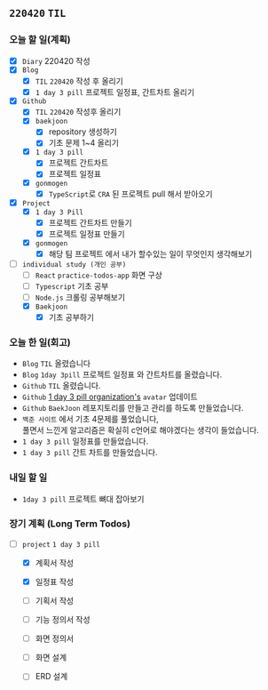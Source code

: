 ## `220420` `TIL`

### 오늘 할 일(계획)

- [x] `Diary` 220420 작성
- [x] `Blog`
  - [x] `TIL` `220420` 작성 후 올리기
  - [x] `1 day 3 pill` 프로젝트 일정표, 간트차트 올리기
- [x] `Github`
  - [x] `TIL` `220420` 작성후 올리기
  - [x] `baekjoon`
    - [x] repository 생성하기
    - [x] 기초 문제 1~4 올리기
  - [x] `1 day 3 pill`
    - [x] 프로젝트 간트차트
    - [x] 프로젝트 일정표
  - [x] `gonmogen`
    - [x] `TypeScript`로 `CRA` 된 프로젝트 pull 해서 받아오기
- [x] `Project`
  - [x] `1 day 3 Pill`
    - [x] 프로젝트 간트차트 만들기
    - [x] 프로젝트 일정표 만들기
  - [x] `gonmogen`
    - [x] 해당 팀 프로젝트 에서 내가 할수있는 일이 무엇인지 생각해보기
- [ ] `individual study (개인 공부)`
  - [ ] `React` `practice-todos-app` 화면 구상
  - [ ] `Typescript` 기초 공부
  - [ ] `Node.js` 크롤링 공부해보기
  - [x] `Baekjoon`
    - [x] 기초 공부하기

### 오늘 한 일(회고)

- `Blog` `TIL` 올렸습니다
- `Blog` `1day 3pill` 프로젝트 일정표 와 간트차트를 올렸습니다.
- `Github` `TIL` 올렸습니다.
- `Github` [1 day 3 pill organization's](https://github.com/1-day-3-pill) `avatar` 업데이트
- `Github` `BaekJoon` 레포지토리를 만들고 관리를 하도록 만들었습니다.
- `백준 사이트` 에서 기초 4문제를 풀었습니다, <br> 풀면서 느낀게 알고리즘은 확실히 c언어로 해야겠다는 생각이 들었습니다.
- `1 day 3 pill` 일정표를 만들었습니다.
- `1 day 3 pill` 간트 차트를 만들었습니다.

### 내일 할 일

- `1day 3 pill` 프로젝트 뼈대 잡아보기

### 장기 계획 (Long Term Todos)

- [ ] `project` `1 day 3 pill`
  - [x] 계획서 작성
  - [x] 일정표 작성
  - [ ] 기획서 작성
  - [ ] 기능 정의서 작성
  - [ ] 화면 정의서
  - [ ] 화면 설계
  - [ ] ERD 설계

